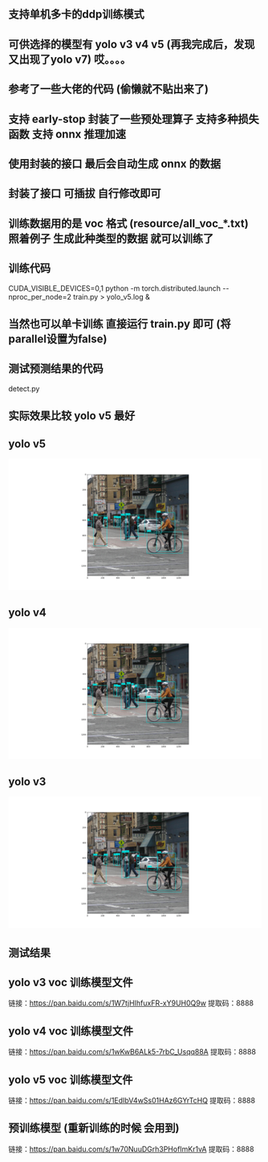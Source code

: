 ## 支持单机多卡的ddp训练模式

## 可供选择的模型有 yolo v3 v4 v5 (再我完成后，发现又出现了yolo v7) 哎。。。。

## 参考了一些大佬的代码 (偷懒就不贴出来了)

## 支持 early-stop 封装了一些预处理算子 支持多种损失函数 支持 onnx 推理加速

## 使用封装的接口 最后会自动生成 onnx 的数据

## 封装了接口 可插拔 自行修改即可

## 训练数据用的是 voc 格式 (resource/all_voc_*.txt) 照着例子 生成此种类型的数据 就可以训练了

## 训练代码

CUDA_VISIBLE_DEVICES=0,1 python -m torch.distributed.launch --nproc_per_node=2 train.py > yolo_v5.log &

## 当然也可以单卡训练 直接运行 train.py 即可 (将parallel设置为false)

## 测试预测结果的代码
detect.py

## 实际效果比较 yolo v5 最好

## yolo v5

![image](image/yolov5.png)

## yolo v4

![image](image/yolov4.png)

## yolo v3

![image](image/yolov3.png)

## 测试结果

## yolo v3 voc 训练模型文件

链接：https://pan.baidu.com/s/1W7tjHIhfuxFR-xY9UH0Q9w
提取码：8888

## yolo v4 voc 训练模型文件

链接：https://pan.baidu.com/s/1wKwB6ALk5-7rbC_Usqq88A
提取码：8888

## yolo v5 voc 训练模型文件

链接：https://pan.baidu.com/s/1EdIbV4wSs01HAz6GYrTcHQ
提取码：8888

## 预训练模型 (重新训练的时候 会用到)

链接：https://pan.baidu.com/s/1w70NuuDGrh3PHofImKr1vA
提取码：8888

